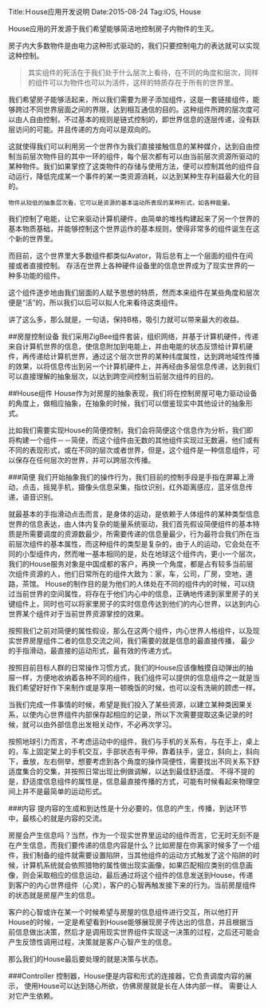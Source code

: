 Title:Ｈouse应用开发说明
Date:2015-08-24
Tag:iOS, House

House应用的开发源于我们希望能够简洁地控制房子内物件的生灭。

房子内大多数物件是由电力这种形式驱动的，我们只要控制电力的表达就可以实现这种控制。

> 其实组件的死活在于我们处于什么层次上看待，在不同的角度和层次，同样的组件可以为物件也可以为活件，这样的特质存在于所有的世界里。

我们希望房子能够活起来，所以我们需要为房子添加组件，这是一套链接组件，能够跨过不同世界层面之间的界限，达到相互通信的目的。这种组件所跨的层次度可以由人自由控制，不过基本的规则是链式控制的，即世界信息的逐层传递，没有跃层访问的可能。并且传递的方向可以是双向的。

这就使得我们可以利用另一个世界作为我们直接接触信息的某种媒介，达到自由控制当前层次物件目的其中一环的组件，每个层次都有可以由当前层次资源所驱动的某种物件。我们如果掌控了这类物件的存储与使用方法，便可以控制其他的组件自动运行，降低完成某一个事件的某一类资源消耗，以达到某种生存利益最大化的目的。

	物件从较低的抽象层次看，它可以是资源的基本运动所表现的某种形式，如各种能量。
	
我们控制了电能，让它来驱动计算机硬件，由简单的堆栈构建起来了另一个世界的基本物质基础，并能够控制这个世界运作的基本规则，使得非常多的组件诞生在这个新的世界里。

而目前，这个世界里大多数组件都类似Avator，背后总有上一个层面的组件在间接或者直接控制。
存活在世界上各种硬件设备里的信息世界成为了现实世界的一种多功能的组件。

这个组件逐步地由我们层面的人赋予思想的特质，然而本来组件在某些角度和层次便是“活”的，所以我们以后可以拟人化来看待这类组件。

讲了这么多，那么就是，一句话，保持B格，吸引力就可以带来最大的收益。

##房屋控制设备
我们采用ZigBee组件套装，组织网络，并基于计算机硬件，传递来自计算机世界的信息，使信息附加到电能上，并由电能的状态反馈给计算机硬件，再传递给计算机世界，通过这个层次世界的某种纬度属性，达到跨地域性传播的效果，以将信息传出到另一个计算机硬件上，并再经由多层信息传递，达到我们可以直接理解的抽象层次，以达到跨空间控制当前层次组件的目的。

##House组件
House作为对房屋的抽象表现，我们将在控制房屋可电力驱动设备的角度上，做相应抽象，在抽象的时候，我们可以借鉴现实中其他设计的抽象形式。

比如我们需要实现House的简便控制，我们会将简便这个信息作为分析，我们即将构建一个组件－－简便，而这个组件由无数的其他组件实现过无数遍，他们或有不同的表现形式，或在不同的层次或者世界，但是，这个组件是一种信息组件，可以保存在任何层次的世界，并可以跨层次传播。

###简便
我们开始抽象我们的操作行为，我们目前的控制手段是手指在屏幕上滑动，点击，摇晃手机，摄像头信息采集，指纹识别，红外距离感应，蓝牙信息传递，语音识别。

就最基本的手指滑动点击而言，是身体的运动，是依赖于人体组件的某种类型信息世界的信息表达，由人体内复杂的能量系统驱动，我们首先假设简便组件的基本特质是所需要调度的资源数最少，所需要传递的信息量最少，行为最符合我们所在当前层次组件的基本属性，而这种组件的类型是复杂的，由于人的运动，它会处在不同的小型组件内，然而唯一基本相同的是，处在地球这个组件内，更小一个层次，我们的House服务对象是中国成都的客户，再换一个角度，都是占有较多当前层次组件资源的人，他们日常所在的组件大致为：家，车，公司，厂房，空地，道路，茶馆。
House的制作目的是为他们的人体处在不同的组件内的时候，可以绕过当前世界的空间属性，将存在于他们内心中的信息，正确地传递到家里房子的关键组件上，同时也可以将家里房子的实时信息传达到他们的内心世界，以达到内心世界某个组件对于当前世界资源掌控的效果。

按照我们之前对简便的属性假设，那么在这两个组件，内心世界人格组件，以及现实世界房屋组件二者的信息交流之间，我们需要的就是信息的最直接传播，
最少的手指滑动，最直接的运动形式，最有效的传递方式。

按照目前目标人群的日常操作习惯方式，我们的House应该像触摸自动弹出的抽屉一样，方便地收纳着各种不同的组件，我们组件可以提供的信息组件之一就是当我们希望好好作下来制作或是享用一顿晚饭的时候，也可以没有洗碗的顾虑一样。

当我们完成一件事情的时候，希望是我们投入了某些资源，以建立某种类因果关系，以使内心世界组件内部保存起相应的记录，所以下次需要提取这条记录的时候，就可以由外部信息出发相关动作，不必再次学习。

按照地球引力而言，不考虑运动中的组件，我们与手机的关系有，与在手上，桌上的，车上固定架上的手机交互，手部状态有平伸，靠着扶手，竖立，斜向上，斜向下，垂放，左右侧举，想要考虑到各个角度的操作简便性，需要找出不同关系下舒适度集合的交集，并按照日常出现比例做调解，以达到最佳舒适度。
	不得不提的是，舒适度信息组件的属性是，信息最直接传播的方式，可能有时候看起来物理空间上并不是最简单的运动形式。
	
###内容
提内容的生成和到达性是十分必要的，信息的产生，传播，到达环节中，最核心的就是内容的交流。

房屋会产生信息吗？当然，作为一个现实世界里运动的组件而言，它无时无刻不是在产生信息，而我们要传递的信息内容是什么？比如房屋在你离家时候多了一个组件，我们制备的组件就需要设置陷阱，当其他组件的运动方式触发了这个陷阱的时候，计算机系统就会依照猎物的属性做出现实画像，如果匹配相应类别的信息画像，则会采取相应的信息运动，最后通过将这个组件的信息发送到House，传递到客户的内心世界组件（心灵），客户的心智再触发接下来的行为。当前房屋组件的状态就是房屋产生的信息。

客户的心智或许在某一个时候希望与房屋的信息组件进行交互，所以他打开House的时候，一定是希望看到House能够展现房子传达出的信息，并且根据当前信息做出决策，然后才是调用现实世界组件实现这一决策的过程，之后还可能会产生反馈性调用过程，决策就是客户心智产生的信息。

那么我们的House最后要处理的就是决策与状态。

###Controller
控制器，House便是内容和形式的连接器，它负责调度内容的展示，
使用House可以达到随心所欲，仿佛房屋就是长在人体内部一样。
需要让人对它产生依赖。
